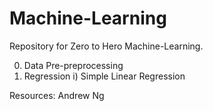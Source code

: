# Machine-Learning
Repository for Zero to Hero Machine-Learning.

0. Data Pre-preprocessing
1. Regression
  i) Simple Linear Regression



Resources:
  Andrew Ng 
